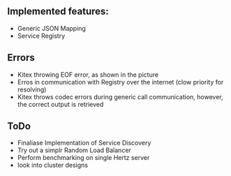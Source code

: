 ## Implemented features:
* Generic JSON Mapping
* Service Registry

## Errors
* Kitex throwing EOF error, as shown in the picture
* Erros in communication with Registry over the internet (clow priority for resolving)
* Kitex throws codec errors during generic call communication, however, the correct output is retrieved

## ToDo
* Finaliase Implementation of Service Discovery
* Try out a simplr Random Load Balancer
* Perform benchmarking on single Hertz server
* look into cluster designs
